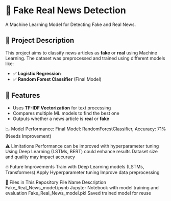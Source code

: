 # 📰 Fake Real News Detection
A Machine Learning Model for Detecting Fake and Real News.

## 📌 Project Description
This project aims to classify news articles as **fake** or **real** using Machine Learning. The dataset was preprocessed and trained using different models like:
- ✅ **Logistic Regression**
- ✅ **Random Forest Classifier** (Final Model)

## 🚀 Features
- Uses **TF-IDF Vectorization** for text processing  
- Compares multiple ML models to find the best one  
- Outputs whether a news article is **real** or **fake**  



📉 Model Performance:
Final Model: RandomForestClassifier,
Accuracy: 71% (Needs Improvement)


⚠️ Limitations
Performance can be improved with hyperparameter tuning
Using Deep Learning (LSTMs, BERT) could enhance results
Dataset size and quality may impact accuracy


🔥 Future Improvements
Train with Deep Learning models (LSTMs, Transformers)
Apply Hyperparameter tuning
Improve data preprocessing


📂 Files in This Repository
File Name	Description
Fake_Real_News_model.ipynb	Jupyter Notebook with model training and evaluation
Fake_Real_News_model.pkl	Saved trained model for reuse







